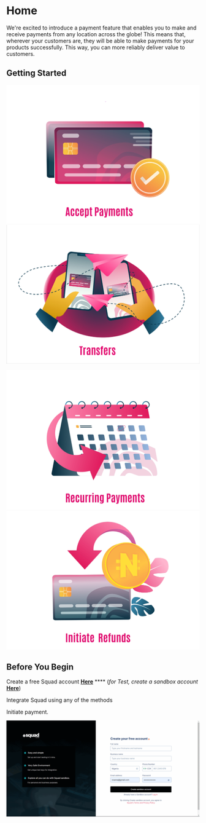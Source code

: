 # Home

We're excited to introduce a payment feature that enables you to make and receive payments from any location across the globe! This means that, wherever your customers are, they will be able to make payments for your products successfully. This way, you can more reliably deliver value to customers.

## Getting Started

[![image-text](<.gitbook/assets/Squad Accept Payments.jpg>)](payments/)               [![image-text](<.gitbook/assets/Squad Transfer.png>)](transfer/)

[![image-text](<.gitbook/assets/Squad Recurring Payments.jpg>)](payments/recurring-payments.md)               [![image-text](<.gitbook/assets/Squad Initiate Refunds.jpg>)](payments/refunds.md)

## Before You Begin

Create a free Squad account [**Here**](https://dashboard.squadco.com/sign-up) **** (_for Test, create a sandbox account_[ **Here**](https://sandbox.squadco.com/sign-up))

Integrate Squad using any of the methods

Initiate payment.

![Steps to create a Squad Sandbox account and get testing keys.](<.gitbook/assets/Squad Sandbox Account.gif>)
